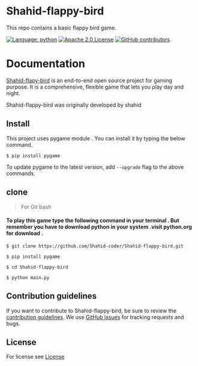 # Shahid-flappy-bird
This repo contains a basic flappy bird game.

[![Language: python](https://img.shields.io/github/languages/top/shahid-coder/shahid-flappy-bird)](python.org)
[![Apache 2.0 License](https://img.shields.io/github/license/shahid-coder/shahid-flappy-bird)](https://github.com/shahid-coder/shahid-flappy-bird/LICENSE)
[![GitHub contributors](https://img.shields.io/github/contributors/shahid-coder/shahid-flappy-bird)](https://github.com/shahid-coder/shahid-flappy-bird/graphs/contributors)
# Documentation

[Shahid-flapy-bird](https://github.com/Shahid-coder/Shahid-flappy-bird) is an end-to-end open source project 
for gaming purpose. It is a comprehensive, flexible game
that lets you play day and night.

Shahid-flappy-bird was originally developed by shahid

## Install
This project uses pygame module . 
You can install it by typing the below command. 

```
$ pip install pygame
```
To update pygame to the latest version, add `--upgrade` flag to the above commands.
## clone
> For Git bash
#### To play this game type the following command in your terminal . But remember you have to download python in your system .visit python.org for download . 
```
$ git clone https://github.com/Shahid-coder/Shahid-flappy-bird.git

$ pip install pygame 

$ cd Shahid-flappy-bird

$ python main.py 
```
## Contribution guidelines
If you want to contribute to Shahid-flappy-bird, be sure to review the
[contribution guidelines](CONTRIBUTING.md).
We use [GitHub issues](https://github.com/Shahid-coder/Shahid-flappy-bird/issues) for
tracking requests and bugs.
## License 
For license see [License](https://github.com/Shahid-coder/Shahid-flappy-bird/blob/main/LICENSE)
